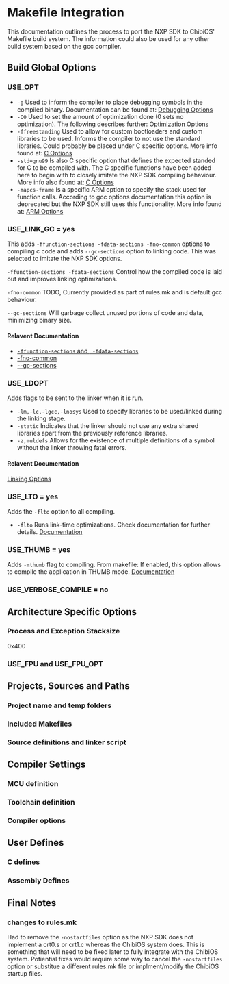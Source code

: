 # Makefile Integration
This documentation outlines the process to port the NXP SDK to ChibiOS' Makefile build system.
The information could also be used for any other build system based on the gcc compiler.

## Build Global Options
### USE_OPT
* `-g` Used to inform the compiler to place debugging symbols in the compiled binary. 
Documentation can be found at: [Debugging Options](https://gcc.gnu.org/onlinedocs/gcc/Debugging-Options.html#Debugging-Options)
* `-O0` Used to set the amount of optimization done (0 sets no optimization). The following
describes further: [Optimization Options](https://gcc.gnu.org/onlinedocs/gcc/Optimize-Options.html#Optimize-Options)
* `-ffreestanding` Used to allow for custom bootloaders and custom libraries to be used. Informs the
compiler to not use the standard libraries. Could probably be placed under C specific options. 
More info found at: [C Options](https://gcc.gnu.org/onlinedocs/gcc/C-Dialect-Options.html#C-Dialect-Options)
* `-std=gnu99` Is also C specific option that defines the expected standed for C to be compiled with.
The C specific functions have been added here to begin with to closely imitate the NXP SDK compiling
behaviour. More info also found at: [C Options](https://gcc.gnu.org/onlinedocs/gcc/C-Dialect-Options.html#C-Dialect-Options)
* `-mapcs-frame` Is a specific ARM option to specify the stack used for function calls. According to
gcc options documentation this option is deprecated but the NXP SDK still uses this functionality.
More info found at: [ARM Options](https://gcc.gnu.org/onlinedocs/gcc/ARM-Options.html)

### USE_LINK_GC = yes
This adds `-ffunction-sections -fdata-sections -fno-common` options to compiling c code and adds
`--gc-sections` option to linking code. This was selected to imitate the NXP SDK options.

`-ffunction-sections -fdata-sections` Control how the compiled code is laid out and improves linking
optimizations.

`-fno-common` TODO, Currently provided as part of rules.mk and is default gcc behaviour.

`--gc-sections` Will garbage collect unused portions of code and data, minimizing binary size.

#### Relavent Documentation
* [`-ffunction-sections` and ` -fdata-sections`](https://gcc.gnu.org/onlinedocs/gcc/Optimize-Options.html#Optimize-Options)
* [-fno-common](https://gcc.gnu.org/onlinedocs/gcc/Code-Gen-Options.html)
* [--gc-sections](https://linux.die.net/man/1/arm-linux-gnu-ld)

### USE_LDOPT
Adds flags to be sent to the linker when it is run.
* `-lm,-lc,-lgcc,-lnosys` Used to specify libraries to be used/linked during the linking stage.
* `-static` Indicates that the linker should not use any extra shared libraries apart from the 
previously reference libraries.
* `-z,muldefs` Allows for the existence of multiple definitions of a symbol without the linker
throwing fatal errors.

#### Relavent Documentation
[Linking Options](https://linux.die.net/man/1/arm-linux-gnu-ld)

### USE_LTO = yes
Adds the `-flto` option to all compiling.
* `-flto` Runs link-time optimizations. Check documentation for further details.
[Documentation](https://gcc.gnu.org/onlinedocs/gcc/Optimize-Options.html#Optimize-Options)

### USE_THUMB = yes
Adds `-mthumb` flag to compiling. From makefile: If enabled, this option allows to compile the
application in THUMB mode. [Documentation](https://gcc.gnu.org/onlinedocs/gcc/ARM-Options.html)

### USE_VERBOSE_COMPILE = no

## Architecture Specific Options
### Process and Exception Stacksize
0x400

### USE_FPU and USE_FPU_OPT

## Projects, Sources and Paths
### Project name and temp folders

### Included Makefiles

### Source definitions and linker script

## Compiler Settings
### MCU definition

### Toolchain definition

### Compiler options

## User Defines
### C defines

### Assembly Defines

## Final Notes
### changes to rules.mk
Had to remove the `-nostartfiles` option as the NXP SDK does not implement a crt0.s or crt1.c
whereas the ChibiOS system does. This is something that will need to be fixed later to fully
integrate with the ChibiOS system. Potiential fixes would require some way to cancel the
`-nostartfiles` option or substitue a different rules.mk file or implment/modify the ChibiOS
startup files.
